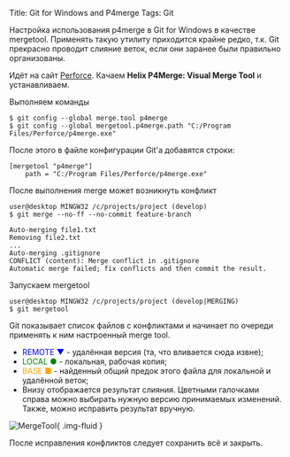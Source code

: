 Title: Git for Windows and P4merge
Tags: Git

Настройка использования p4merge в Git for Windows в качестве mergetool.
Применять такую утилиту приходится крайне редко, т.к. Git прекрасно проводит слияние веток, если они заранее были правильно организованы.
<!-- more -->

Идёт на сайт [Perforce](https://www.perforce.com/downloads/helix#product-10).
Качаем **Helix P4Merge: Visual Merge Tool** и устанавливаем.

Выполняем команды
```
$ git config --global merge.tool p4merge
$ git config --global mergetool.p4merge.path "C:/Program Files/Perforce/p4merge.exe"
```

После этого в файле конфигурации Git'а добавятся строки:
```
[mergetool "p4merge"]
	path = "C:/Program Files/Perforce/p4merge.exe"
```

После выполнения merge может возникнуть конфликт
```
user@desktop MINGW32 /c/projects/project (develop)
$ git merge --no-ff --no-commit feature-branch

Auto-merging file1.txt
Removing file2.txt
...
Auto-merging .gitignore
CONFLICT (content): Merge conflict in .gitignore
Automatic merge failed; fix conflicts and then commit the result.
```

Запускаем mergetool
```
user@desktop MINGW32 /c/projects/project (develop|MERGING)
$ git mergetool
```

Git показывает список файлов с конфликтами и начинает по очереди применять к ним настроенный merge tool.
  * <span style="color:blue">REMOTE ▼</span> - удалённая версия (та, что вливается сюда извне);
  * <span style="color:green">LOCAL ●</span> - локальная, рабочая копия;
  * <span style="color:orange">BASE ■</span> - найденный общий предок этого файла для локальной и удалённой веток;
  * Внизу отображается результат слияния. Цветными галочками справа можно выбирать нужную версию принимаемых изменений. Также, можно исправить результат вручную.

![MergeTool]({static}/images/posts/2016/04/20/git-windows-p4merge-1.png){ .img-fluid }

После исправления конфликтов следует сохранить всё и закрыть.
